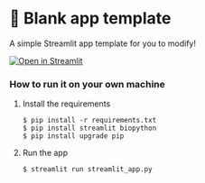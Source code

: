 # 🎈 Blank app template

A simple Streamlit app template for you to modify!

[![Open in Streamlit](https://static.streamlit.io/badges/streamlit_badge_black_white.svg)](https://blank-app-template.streamlit.app/)

### How to run it on your own machine

1. Install the requirements

   ```
   $ pip install -r requirements.txt
   $ pip install streamlit biopython
   $ pip install upgrade pip

   ```

2. Run the app

   ```
   $ streamlit run streamlit_app.py
   

   ```
